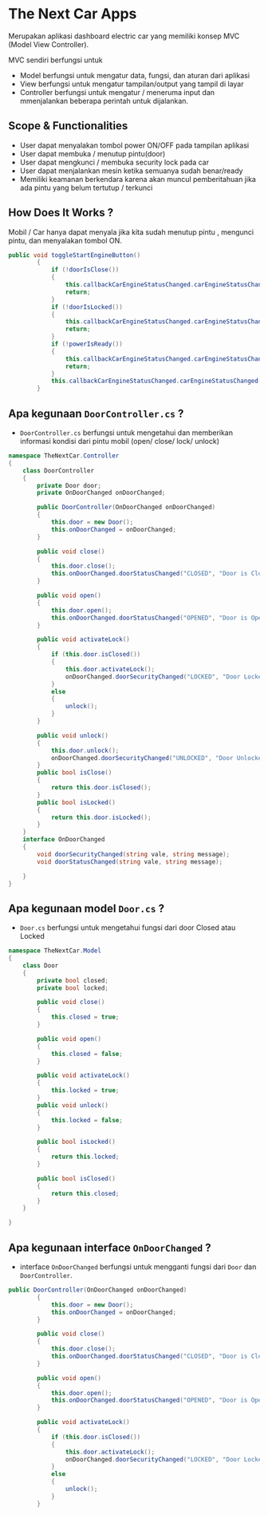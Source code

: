 ﻿# The Next Car Apps
Merupakan aplikasi dashboard electric car yang memiliki konsep MVC (Model View Controller).

MVC sendiri berfungsi untuk

- Model berfungsi untuk mengatur data, fungsi, dan aturan dari aplikasi
- View berfungsi untuk mengatur tampilan/output yang tampil di layar
- Controller berfungsi untuk mengatur / meneruma input dan mmenjalankan beberapa perintah untuk dijalankan.
## Scope & Functionalities
- User dapat menyalakan tombol power ON/OFF pada tampilan aplikasi
- User dapat membuka / menutup pintu(door)
- User dapat mengkunci / membuka security lock pada car
- User dapat menjalankan mesin ketika semuanya sudah benar/ready
- Memiliki keamanan berkendara karena akan muncul pemberitahuan jika ada pintu yang belum tertutup / terkunci
 ## How Does It Works ?
Mobil / Car hanya dapat menyala jika kita sudah menutup pintu , mengunci pintu, dan menyalakan tombol ON.
```csharp
public void toggleStartEngineButton()
        {
            if (!doorIsClose())
            {
                this.callbackCarEngineStatusChanged.carEngineStatusChanged("STOPPED", "door is open");
                return;
            }
            if (!doorIsLocked())
            {
                this.callbackCarEngineStatusChanged.carEngineStatusChanged("STOPPED", "door is unlocked");
                return;
            }
            if (!powerIsReady())
            {
                this.callbackCarEngineStatusChanged.carEngineStatusChanged("STOPPED", "no power available");
                return;
            }
            this.callbackCarEngineStatusChanged.carEngineStatusChanged("STARTED", "Engine Started");
        }
```
## Apa kegunaan `DoorController.cs` ?
- `DoorController.cs` berfungsi untuk mengetahui dan memberikan informasi kondisi dari pintu mobil (open/ close/ lock/ unlock)
```csharp
namespace TheNextCar.Controller
{
    class DoorController
    {
        private Door door;
        private OnDoorChanged onDoorChanged;

        public DoorController(OnDoorChanged onDoorChanged)
        {
            this.door = new Door();
            this.onDoorChanged = onDoorChanged;
        }

        public void close()
        {
            this.door.close();
            this.onDoorChanged.doorStatusChanged("CLOSED", "Door is Closed");
        }

        public void open()
        {
            this.door.open();
            this.onDoorChanged.doorStatusChanged("OPENED", "Door is Opened");
        }

        public void activateLock()
        {
            if (this.door.isClosed())
            {
                this.door.activateLock();
                onDoorChanged.doorSecurityChanged("LOCKED", "Door Locked");
            }
            else
            {
                unlock();
            }
        }

        public void unlock()
        {
            this.door.unlock();
            onDoorChanged.doorSecurityChanged("UNLOCKED", "Door Unlocked");
        }
        public bool isClose()
        {
            return this.door.isClosed();
        }
        public bool isLocked()
        {
            return this.door.isLocked();
        }
    }
    interface OnDoorChanged
    {
        void doorSecurityChanged(string vale, string message);
        void doorStatusChanged(string vale, string message);

    }
}
```
## Apa kegunaan model `Door.cs` ?
- `Door.cs` berfungsi untuk mengetahui fungsi dari door Closed atau Locked
```csharp
namespace TheNextCar.Model
{
    class Door
    {
        private bool closed;
        private bool locked;

        public void close()
        {
            this.closed = true;
        }

        public void open()
        {
            this.closed = false;
        }

        public void activateLock()
        {
            this.locked = true;
        }
        public void unlock()
        {
            this.locked = false;
        }

        public bool isLocked()
        {
            return this.locked;
        }

        public bool isClosed()
        {
            return this.closed;
        }
    }

}
```
## Apa kegunaan interface `OnDoorChanged` ?
- interface `OnDoorChanged` berfungsi untuk mengganti fungsi dari `Door` dan `DoorController`.
```csharp
public DoorController(OnDoorChanged onDoorChanged)
        {
            this.door = new Door();
            this.onDoorChanged = onDoorChanged;
        }

        public void close()
        {
            this.door.close();
            this.onDoorChanged.doorStatusChanged("CLOSED", "Door is Closed");
        }

        public void open()
        {
            this.door.open();
            this.onDoorChanged.doorStatusChanged("OPENED", "Door is Opened");
        }

        public void activateLock()
        {
            if (this.door.isClosed())
            {
                this.door.activateLock();
                onDoorChanged.doorSecurityChanged("LOCKED", "Door Locked");
            }
            else
            {
                unlock();
            }
        }
```